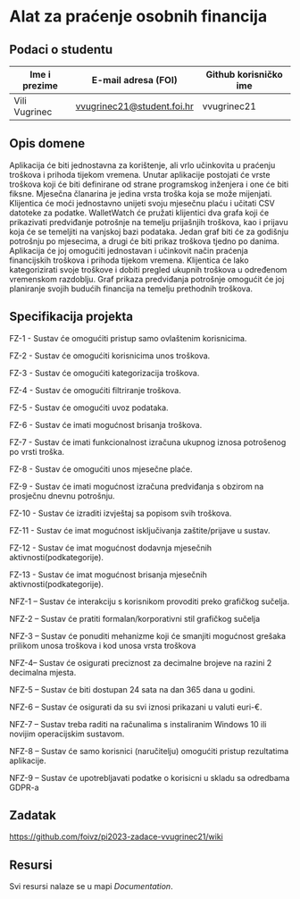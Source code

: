 # Alat za praćenje osobnih financija

## Podaci o studentu

Ime i prezime | E-mail adresa (FOI) | Github korisničko ime
------------  | ------------------- |  ---------------------
Vili Vugrinec | vvugrinec21@student.foi.hr | vvugrinec21


## Opis domene
Aplikacija će biti jednostavna za korištenje, ali vrlo učinkovita u praćenju troškova i prihoda tijekom vremena. Unutar aplikacije postojati će vrste troškova koji će biti definirane od strane programskog inženjera i one će biti fiksne. Mjesečna članarina je jedina vrsta troška koja se može mijenjati. Klijentica će moći jednostavno unijeti svoju mjesečnu plaću i učitati CSV datoteke za podatke. WalletWatch će pružati klijentici dva grafa koji će prikazivati predviđanje potrošnje na temelju prijašnjih troškova, kao i prijavu koja će se temeljiti na vanjskoj bazi podataka. Jedan graf biti će za godišnju potrošnju po mjesecima, a drugi će biti prikaz troškova tjedno po danima. Aplikacija će joj omogućiti jednostavan i učinkovit način praćenja financijskih troškova i prihoda tijekom vremena. Klijentica će lako kategorizirati svoje troškove i dobiti pregled ukupnih troškova u određenom vremenskom razdoblju. Graf prikaza predviđanja potrošnje omogućit će joj planiranje svojih budućih financija na temelju prethodnih troškova.

## Specifikacija projekta

FZ-1 - Sustav će omogućiti pristup samo ovlaštenim korisnicima.

FZ-2 - Sustav će omogućiti korisnicima unos troškova.

FZ-3 - Sustav će omogućiti kategorizacija troškova.

FZ-4 - Sustav će omogućiti filtriranje troškova.

FZ-5 - Sustav će omogućiti uvoz podataka.

FZ-6 - Sustav će imati mogućnost brisanja troškova.

FZ-7 - Sustav će imati funkcionalnost izračuna ukupnog iznosa potrošenog po vrsti troška.

FZ-8 - Sustav će omogućiti unos mjesečne plaće.

FZ-9 - Sustav će imati mogućnost izračuna predviđanja s obzirom na prosječnu dnevnu potrošnju.

FZ-10 - Sustav će izraditi izvještaj sa popisom svih troškova.

FZ-11 - Sustav će imat mogućnost isključivanja zaštite/prijave u sustav.

FZ-12 - Sustav će imat mogućnost dodavnja mjesečnih aktivnosti(podkategorije).

FZ-13 - Sustav će imat mogućnost brisanja mjesečnih aktivnosti(podkategorije).
    
NFZ-1 – Sustav će interakciju s korisnikom provoditi preko grafičkog sučelja.

NFZ-2 – Sustav će pratiti formalan/korporativni stil grafičkog sučelja

NFZ-3 – Sustav će ponuditi mehanizme koji će smanjiti mogućnost grešaka prilikom unosa troškova i kod unosa vrsta troškova

NFZ-4– Sustav će osigurati preciznost za decimalne brojeve na razini 2 decimalna mjesta.

NFZ-5 – Sustav će biti dostupan 24 sata na dan 365 dana u godini.

NFZ-6 – Sustav će osigurati da su svi iznosi prikazani u valuti euri-€.

NFZ-7 – Sustav treba raditi na računalima s instaliranim Windows 10 ili novijim operacijskim sustavom.

NFZ-8 – Sustav će samo korisnici (naručitelju) omogućiti pristup rezultatima aplikacije.

NFZ-9 – Sustav će upotrebljavati podatke o korisicni u skladu sa odredbama GDPR-a


## Zadatak
https://github.com/foivz/pi2023-zadace-vvugrinec21/wiki

## Resursi

Svi resursi nalaze se u mapi _Documentation_.
